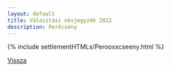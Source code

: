 ```yaml
---
layout: default
title: Választási névjegyzék 2022
description: Perőcsény
---
```


{% include settlementHTMLs/Perooxxcseeny.html %}

[Vissza](./)